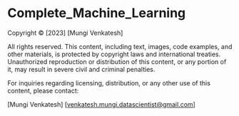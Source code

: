 # Complete_Machine_Learning

Copyright © [2023] [Mungi Venkatesh]

All rights reserved. This content, including text, images, code examples, and other materials, is protected by copyright laws and international treaties. Unauthorized reproduction or distribution of this content, or any portion of it, may result in severe civil and criminal penalties.

For inquiries regarding licensing, distribution, or any other use of this content, please contact:

[Mungi Venkatesh]
[venkatesh.mungi.datascientist@gmail.com]
